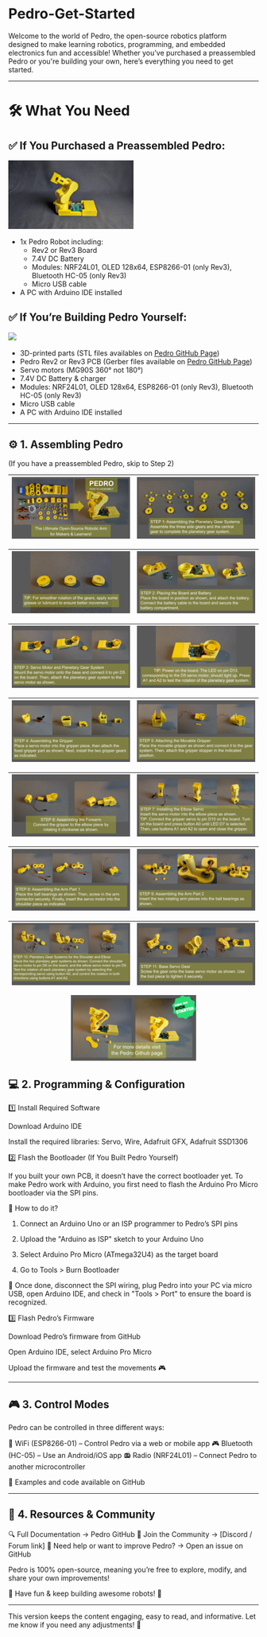 # Pedro-Get-Started

Welcome to the world of Pedro, the open-source robotics platform designed to make learning robotics, programming, and embedded electronics fun and accessible! Whether you’ve purchased a preassembled Pedro or you're building your own, here’s everything you need to get started.


---

# 🛠️ What You Need

## ✅ If You Purchased a Preassembled Pedro:

<div align="left">
    <img src="img/pedro_robot.jpg" width="50%">
</div>

- 1x Pedro Robot including:
  - Rev2 or Rev3 Board 
  - 7.4V DC Battery
  - Modules: NRF24L01, OLED 128x64, ESP8266-01 (only Rev3), Bluetooth HC-05 (only Rev3)
  - Micro USB cable
- A PC with Arduino IDE installed

## ✅ If You’re Building Pedro Yourself:

<div align="left">
    <img src="img/pedro_3d_print_parts.png" width="50%">
</div>

- 3D-printed parts (STL files availables on [Pedro GitHub Page](https://github.com/almtzr/Pedro/tree/main/stl/kickstarter_version))
- Pedro Rev2 or Rev3 PCB (Gerber files available on [Pedro GitHub Page](https://github.com/almtzr/Pedro/tree/main/gerber))
- Servo motors (MG90S 360° not 180°)
- 7.4V DC Battery & charger
- Modules: NRF24L01, OLED 128x64, ESP8266-01 (only Rev3), Bluetooth HC-05 (only Rev3)
- Micro USB cable
- A PC with Arduino IDE installed

---

## ⚙️ 1. Assembling Pedro

(If you have a preassembled Pedro, skip to Step 2)

| ![Pedro 1](img/pedro_how_to_build_1.png) | ![Pedro 2](img/pedro_how_to_build_2.png) |
|---------------------------------------|---------------------------------------|

| ![Pedro 3](img/pedro_how_to_build_3.png)  | ![Pedro 4](img/pedro_how_to_build_4.png) |
|---------------------------------------|---------------------------------------|

| ![Pedro 5](img/pedro_how_to_build_5.png) | ![Pedro 6](img/pedro_how_to_build_6.png) | 
|---------------------------------------|---------------------------------------|

| ![Pedro 7](img/pedro_how_to_build_7.png) | ![Pedro 8](img/pedro_how_to_build_8.png) | 
|---------------------------------------|---------------------------------------|

| ![Pedro 9](img/pedro_how_to_build_9.png) | ![Pedro 10](img/pedro_how_to_build_10.png) |
|---------------------------------------|---------------------------------------|

| ![Pedro 11](img/pedro_how_to_build_11.png) | ![Pedro 12](img/pedro_how_to_build_12.png) |
|---------------------------------------|---------------------------------------|

| ![Pedro 11](img/pedro_how_to_build_13.png) | ![Pedro 12](img/pedro_how_to_build_14.png) |
|---------------------------------------|---------------------------------------|

<div align="center">
    <img src="img/pedro_how_to_build_15.png" width="50%">
</div>

## 💻 2. Programming & Configuration

1️⃣ Install Required Software

Download Arduino IDE

Install the required libraries: Servo, Wire, Adafruit GFX, Adafruit SSD1306


2️⃣ Flash the Bootloader (If You Built Pedro Yourself)

If you built your own PCB, it doesn’t have the correct bootloader yet. To make Pedro work with Arduino, you first need to flash the Arduino Pro Micro bootloader via the SPI pins.

📌 How to do it?

1. Connect an Arduino Uno or an ISP programmer to Pedro’s SPI pins


2. Upload the "Arduino as ISP" sketch to your Arduino Uno


3. Select Arduino Pro Micro (ATmega32U4) as the target board


4. Go to Tools > Burn Bootloader



🎯 Once done, disconnect the SPI wiring, plug Pedro into your PC via micro USB, open Arduino IDE, and check in "Tools > Port" to ensure the board is recognized.

3️⃣ Flash Pedro’s Firmware

Download Pedro’s firmware from GitHub

Open Arduino IDE, select Arduino Pro Micro

Upload the firmware and test the movements 🎮



---

## 🎮 3. Control Modes

Pedro can be controlled in three different ways:

📡 WiFi (ESP8266-01) – Control Pedro via a web or mobile app
🎮 Bluetooth (HC-05) – Use an Android/iOS app
📻 Radio (NRF24L01) – Connect Pedro to another microcontroller

📌 Examples and code available on GitHub


---

## 🔗 4. Resources & Community

🔍 Full Documentation → Pedro GitHub
📢 Join the Community → [Discord / Forum link]
🚀 Need help or want to improve Pedro? → Open an issue on GitHub

Pedro is 100% open-source, meaning you’re free to explore, modify, and share your own improvements!

🎉 Have fun & keep building awesome robots! 🤖


---

This version keeps the content engaging, easy to read, and informative. Let me know if you need any adjustments! 🚀


